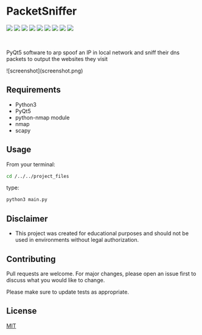 # PacketSniffer

<p>
  <img  src="https://img.shields.io/github/stars/Oussama1403/PacketSniffer" />
  <img src="https://img.shields.io/github/contributors/Oussama1403/PacketSniffer" />
  <img src="https://img.shields.io/github/last-commit/Oussama1403/PacketSniffer" />
  <img src="https://visitor-badge.laobi.icu/badge?page_id=Oussama1403.PacketSniffer" />
  <img src="https://img.shields.io/github/languages/count/Oussama1403/PacketSniffer" />
  <img src="https://img.shields.io/github/languages/top/Oussama1403/PacketSniffer" />

  <img src="https://img.shields.io/badge/license-MIT-blue.svg?color=f64152" />
  <img  src="https://img.shields.io/github/issues/Oussama1403/PacketSniffer" />
  <img  src="https://img.shields.io/github/issues-pr/Oussama1403/PacketSniffer" />
</p>
<br/>

<p>PyQt5 software to arp spoof an IP in local network and sniff their dns packets to output the websites they visit</p>
![screenshot](screenshot.png)

## Requirements
- Python3 
- PyQt5 
- python-nmap module 
- nmap 
- scapy

## Usage
From your terminal:
```bash
cd /../../project_files
```
type:
```bash
python3 main.py
```

## Disclaimer

- This project was created for educational purposes and should not be used in environments without legal authorization.

## Contributing

Pull requests are welcome. For major changes, please open an issue first to discuss what you would like to change.

Please make sure to update tests as appropriate.

## License
[MIT](https://choosealicense.com/licenses/mit/)
